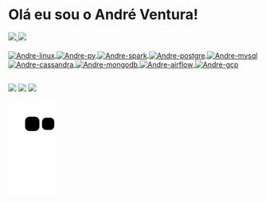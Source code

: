 # Olá eu sou o André Ventura!
<div>
  <a href="https://github.com/rafaballerini">
  <img height="180em" src="https://github-readme-stats.vercel.app/api?username=andreventura02&show_icons=true&theme=graywhite&include_all_commits=true&count_private=true"/>
  <img height="180em" src="https://github-readme-stats.vercel.app/api/top-langs/?username=andreventura02&layout=compact&langs_count=7&theme=graywhite"/>
</div>

<div style="display: inline_block"><br>
  <img align="center" alt="Andre-linux" src="https://img.shields.io/badge/Linux-FCC624?style=for-the-badge&logo=linux&logoColor=black">
  <img align="center" alt="Andre-py" src="https://img.shields.io/badge/Python-14354C?style=for-the-badge&logo=python&logoColor=white">
  <img align="center" alt="Andre-spark" src="https://img.shields.io/badge/Apache_Spark-FFFFFF?style=for-the-badge&logo=apachespark&logoColor=#E35A16">
  <img align="center" alt="Andre-postgre" src="https://img.shields.io/badge/PostgreSQL-316192?style=for-the-badge&logo=postgresql&logoColor=white">
  <img align="center" alt="Andre-mysql" src="https://img.shields.io/badge/MySQL-005C84?style=for-the-badge&logo=mysql&logoColor=white">
  <img align="center" alt="Andre-cassandra" src="https://img.shields.io/badge/Cassandra-1287B1?style=for-the-badge&logo=apache%20cassandra&logoColor=white">
  <img align="center" alt="Andre-mongodb" src="https://img.shields.io/badge/MongoDB-4EA94B?style=for-the-badge&logo=mongodb&logoColor=white">
  <img align="center" alt="Andre-airflow" src="https://img.shields.io/badge/Airflow-017CEE?style=for-the-badge&logo=Apache%20Airflow&logoColor=white">
  <img align="center" alt="Andre-gcp" src="https://img.shields.io/badge/Google_Cloud-4285F4?style=for-the-badge&logo=google-cloud&logoColor=white">
</div>
  
  ##
 
<div>  
  <a href = "mailto:contatorafaballerini@gmail.com"><img src="https://img.shields.io/badge/Gmail-D14836?style=for-the-badge&logo=gmail&logoColor=white" target="_blank"></a>
  <a href="https://www.linkedin.com/in/rafaella-ballerini-45875016a" target="_blank"><img src="https://img.shields.io/badge/-LinkedIn-%230077B5?style=for-the-badge&logo=linkedin&logoColor=white" target="_blank"></a> 
  <a href="https://medium.com/@AndreVenturaa" target="_blank"><img src="https://img.shields.io/badge/Medium-12100E?style=for-the-badge&logo=medium&logoColor=white" target="_blank"></a> 
 
  ![Snake animation](https://github.com/rafaballerini/rafaballerini/blob/output/github-contribution-grid-snake.svg)
 
</div>
